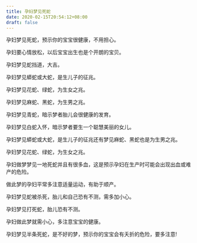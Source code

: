 ```yaml
---
title: 孕妇梦见死蛇
date: 2020-02-15T20:54:12+08:00
draft: false
---
```


孕妇梦见死蛇，预示你的宝宝很健康，不用担心。

孕妇要心情放松，以后宝宝出生也是个开朗的宝贝。


孕妇梦见蛇挡道，大吉。


孕妇梦见蟒蛇或大蛇，是生儿子的征兆。


孕妇梦见花蛇、绿蛇，为生女之兆。


孕妇梦见麻蛇、黑蛇，为生男之兆。


孕妇梦见青蛇，暗示梦者胎儿会很健康的发育。


孕妇梦见白蛇入怀，暗示梦者要生一个聪慧美丽的女儿。


孕妇梦见蟒蛇或大蛇，是生儿子的征兆还有梦见麻蛇、黑蛇也是为生男之兆。


孕妇梦见花蛇、绿蛇，为生女之兆。


孕妇做梦梦见一地死蛇并且有很多血，这是预示孕妇在生产时可能会出现出血或难产的危险。

做此梦的孕妇平常多注意适量运动，有助于顺产。


孕妇梦见蛇被杀死，胎儿和自己恐有不测，需多加小心。


孕妇梦见打死蛇，胎儿恐有不测。

孕妇做此梦就需小心，多注意宝宝的健康。


孕妇梦见半条死蛇，是不好的梦，预示你的宝宝会有夭折的危险，要多注意!